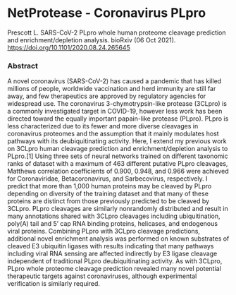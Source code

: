 # NetProtease - Coronavirus PLpro

Prescott L. SARS-CoV-2 PLpro whole human proteome cleavage prediction and enrichment/depletion analysis. bioRxiv (06 Oct 2021). https://doi.org/10.1101/2020.08.24.265645

### Abstract

A novel coronavirus (SARS-CoV-2) has caused a pandemic that has killed millions of people, worldwide vaccination and herd immunity are still far away, and few therapeutics are approved by regulatory agencies for widespread use. The coronavirus 3-chymotrypsin-like protease (3CLpro) is a commonly investigated target in COVID-19, however less work has been directed toward the equally important papain-like protease (PLpro). PLpro is less characterized due to its fewer and more diverse cleavages in coronavirus proteomes and the assumption that it mainly modulates host pathways with its deubiquitinating activity. Here, I extend my previous work on 3CLpro human cleavage prediction and enrichment/depletion analysis to PLpro.[1] Using three sets of neural networks trained on different taxonomic ranks of dataset with a maximum of 463 different putative PLpro cleavages, Matthews correlation coefficients of 0.900, 0.948, and 0.966 were achieved for Coronaviridae, Betacoronavirus, and Sarbecovirus, respectively. I predict that more than 1,000 human proteins may be cleaved by PLpro depending on diversity of the training dataset and that many of these proteins are distinct from those previously predicted to be cleaved by 3CLpro. PLpro cleavages are similarly nonrandomly distributed and result in many annotations shared with 3CLpro cleavages including ubiquitination, poly(A) tail and 5’ cap RNA binding proteins, helicases, and endogenous viral proteins. Combining PLpro with 3CLpro cleavage predictions, additional novel enrichment analysis was performed on known substrates of cleaved E3 ubiquitin ligases with results indicating that many pathways including viral RNA sensing are affected indirectly by E3 ligase cleavage independent of traditional PLpro deubiquitinating activity. As with 3CLpro, PLpro whole proteome cleavage prediction revealed many novel potential therapeutic targets against coronaviruses, although experimental verification is similarly required.
